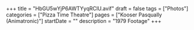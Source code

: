 +++
title = "HbGU5wYjP6AWTYyqRClU.avif"
draft = false
tags = ["Photos"]
categories = ["Pizza Time Theatre"]
pages = ["Kooser Pasqually (Animatronic)"]
startDate = ""
description = "1979 Footage"
+++
